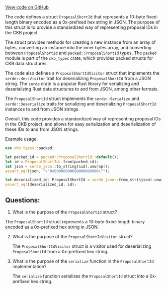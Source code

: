 [View code on GitHub](https://github.com/nervosnetwork/ckb/util/jsonrpc-types/src/proposal_short_id.rs)

The code defines a struct `ProposalShortId` that represents a 10-byte fixed-length binary encoded as a 0x-prefixed hex string in JSON. The purpose of this struct is to provide a standardized way of representing proposal IDs in the CKB project. 

The struct provides methods for creating a new instance from an array of bytes, converting an instance into the inner bytes array, and converting between `ProposalShortId` and `packed::ProposalShortId` types. The `packed` module is part of the `ckb_types` crate, which provides packed structs for CKB data structures. 

The code also defines a `ProposalShortIdVisitor` struct that implements the `serde::de::Visitor` trait for deserializing `ProposalShortId` from a JSON string. The `serde` crate is a popular Rust library for serializing and deserializing Rust data structures to and from JSON, among other formats. 

The `ProposalShortId` struct implements the `serde::Serialize` and `serde::Deserialize` traits for serializing and deserializing `ProposalShortId` instances to and from JSON strings. 

Overall, this code provides a standardized way of representing proposal IDs in the CKB project, and allows for easy serialization and deserialization of these IDs to and from JSON strings. 

Example usage:

```rust
use ckb_types::packed;

let packed_id = packed::ProposalShortId::default();
let id = ProposalShortId::from(packed_id);
let json = serde_json::to_string(&id).unwrap();
assert_eq!(json, "\"0x00000000000000000000\"");

let deserialized_id: ProposalShortId = serde_json::from_str(&json).unwrap();
assert_eq!(deserialized_id, id);
```
## Questions: 
 1. What is the purpose of the `ProposalShortId` struct?
   
   The `ProposalShortId` struct represents a 10-byte fixed-length binary encoded as a 0x-prefixed hex string in JSON.

2. What is the purpose of the `ProposalShortIdVisitor` struct?
   
   The `ProposalShortIdVisitor` struct is a visitor used for deserializing `ProposalShortId` from a 0x-prefixed hex string.

3. What is the purpose of the `serialize` function in the `ProposalShortId` implementation?
   
   The `serialize` function serializes the `ProposalShortId` struct into a 0x-prefixed hex string.